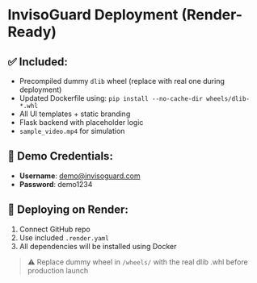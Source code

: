 # InvisoGuard Deployment (Render-Ready)

## ✅ Included:
- Precompiled dummy `dlib` wheel (replace with real one during deployment)
- Updated Dockerfile using: `pip install --no-cache-dir wheels/dlib-*.whl`
- All UI templates + static branding
- Flask backend with placeholder logic
- `sample_video.mp4` for simulation

## 🔐 Demo Credentials:
- **Username**: demo@invisoguard.com
- **Password**: demo1234

## 🚀 Deploying on Render:
1. Connect GitHub repo
2. Use included `.render.yaml`
3. All dependencies will be installed using Docker

> ⚠️ Replace dummy wheel in `/wheels/` with the real dlib .whl before production launch
